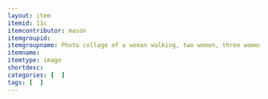 ```yaml
---
layout: item
itemid: 11c
itemcontributor: mason
itemgroupid: 
itemgroupname: Photo collage of a woman walking, two women, three women with man and dog, and car
itemname: 
itemtype: image
shortdesc: 
categories: [  ]
tags: [  ]
---
```







